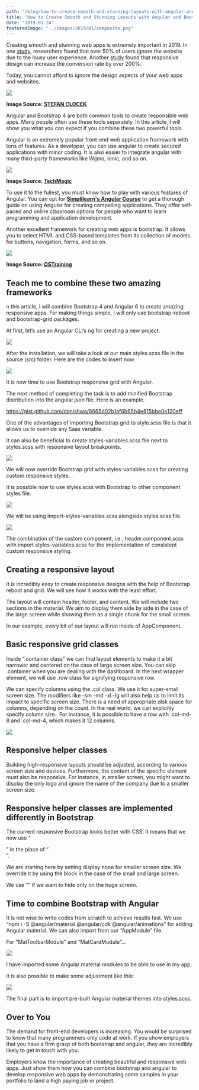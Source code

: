```yaml
---
path: "/blog/how-to-create-smooth-and-stunning-layouts-with-angular-and-bootstrap-4"
title: "How to Create Smooth and Stunning Layouts with Angular and Bootstrap 4?"
date: "2019-01-24"
featuredImage: "../images/2019/01/composite.png"
---
```


Creating smooth and stunning web apps is extremely important in 2019. In one [study](https://digitalmarketinginstitute.com/blog/31-08-16-why-user-experience-is-key-to-digital-marketing-success), researchers found that over 50% of users ignore the website due to the lousy user experience. Another [study](https://www.forbes.com/sites/forbesagencycouncil/2017/03/23/the-bottom-line-why-good-ux-design-means-better-business/) found that responsive design can increase the conversion rate by over 200%.

Today, you cannot afford to ignore the design aspects of your web apps and websites.

![](https://lh5.googleusercontent.com/T9bNK_KrONsGTaMsQis4TmoK_dFWOtMoKHQPPBJt39v2OIq_kjbmKWWHgu_zEf410bwaRl4RCi204GUGSjCsdRc7gIIkBDs9HBPb0D1wBCuGA-vuxvqw-nnd6DqYWXw2-vcKcQ5R)

**Image Source: [STEFAN CLOCEK](http://www.stefanklocek.com/practice-fusion-responsive/)**

Angular and Bootstrap 4 are both common tools to create responsible web apps. Many people often use these tools separately. In this article, I will show you what you can expect if you combine these two powerful tools.

Angular is an extremely popular front-end web application framework with tons of features. As a developer, you can use angular to create secured applications with minor coding. It is also easier to integrate angular with many third-party frameworks like Wijmo, Ionic, and so on.

![](https://lh5.googleusercontent.com/SHOKvbFcIcOBME1HhdZpQX80lxqoVjJwjC8Rmg8nfMb7M6to6AG-GWbDQ4xNtsCqWBrdt7nXMTPwkMwT8h7SZhgeJ0lV4apHHl4nVuHzIyra-E18QM_kilUEGGiWw4YABn77idyk)

**Image Source: [TechMagic](https://blog.techmagic.co/angular-2-vs-react-what-to-chose-in-2017/)**

To use it to the fullest, you must know how to play with various features of Angular. You can opt for [**Simplilearn's Angular Course**](https://www.simplilearn.com/angular-certification-training) to get a thorough guide on using Angular for creating compelling applications. They offer self-paced and online classroom options for people who want to learn programming and application development.

Another excellent framework for creating web apps is bootstrap. It allows you to select HTML and CSS-based templates from its collection of models for buttons, navigation, forms, and so on.

![](https://lh4.googleusercontent.com/5t-Nj3A02BXgspc04oWyQg4Ao6pAgL4IEDE2MUxbI0aGGCcJ6H05HP-9KKIuNbPQtWm2DqSKBSpVoPprXJA1_eqtQTJceORVlwX0jlDrgv3LN8CExGij8QKm98OMLAu-Py7sxWxa)

**Image Source: [OSTraining](https://www.ostraining.com/blog/webdesign/bootstrap-popular/)**

## Teach me to combine these two amazing frameworks

n this article, I will combine Bootstrap 4 and Angular 6 to create amazing responsive apps. For making things simple, I will only use bootstrap-reboot and bootstrap-grid packages.

At first, let’s use an Angular CLI’s ng for creating a new project.

![](https://lh5.googleusercontent.com/9eQRj6rXOSW8_dho3NFsxQk3hmY3rKvSw-H5sCTib39s6ah2yygGIsZXVpgrcO8Cs6UTfeXyuxlkNQNo60eMDyGSeO93FqWWsHLEiFV5rcG1vOGhJb8CeFKHzBKkWN5sT0f-okTG)

After the installation, we will take a look at our main styles.scss file in the source (src) folder. Here are the codes to insert now.

![](https://lh6.googleusercontent.com/due2PANMRACwqc39aXnhoUqCoj4A4obT0Gi2i6FpXrFzyOhURx3UyM3XDMf_6tZFL5QDHfvk6c2JpOWDQrKkal0afpL5-KeCi_yFJxjESQoABxQOL4sNeZSg9r6unAdwO4gwK9RO)

It is now time to use Bootstrap responsive grid with Angular.

The next method of completing the task is to add minified Bootstrap distribution into the angular.json file. Here is an example.

https://gist.github.com/danishwa/8665d02b1af6b65b4e815bbe0e120eff

One of the advantages of importing Bootstrap grid to style.scss file is that it allows us to override any Saas variable.

It can also be beneficial to create styles-variables.scss file next to styles.scss with responsive layout breakpoints.

![](https://lh5.googleusercontent.com/nAAEre7XxIstViDHVRsjJUie46rkcnj4GReOgLtTsDE-b2ajIKgEkOZnotIPDI8fH-NUzpelxuDPtJZKBvrMHFETAa-2F6MIMpxpuCsb9d0EFIVpQ5oYzSgb8-B_DvNLgUEs-ZI9)

We will now override Bootstrap grid with styles-variables.scss for creating custom responsive styles.

It is possible now to use styles.scss with Bootstrap to other component styles file.

![](https://lh6.googleusercontent.com/u4pfdnoTYO0DPkbxeOQxpNAQKg5FMx0VHwnBvrJdARw4g-e0vt8ynJt5t1VG2YhsZh20TQMxgk0EdF9K2RhoAr8EwmnrGHnQAP1XSuXbTkyZ5OOCNUAFU-ILqzmKEyQVecJCYOyG)

We will be using Import-styles-variables.scss alongside styles.scss file.

![](https://lh6.googleusercontent.com/27pm2LfXY5JnD4azEHBfYJhDW_Snk_RWCLymEL7UXx3Oapg8TcIhAq6k6c4ONyl5gJwEVy-ot1hRyZ979MAW0BIzJDNJUH16U0ujC_FCIi5p2lhGxoY0-620OeSiqwBMptue2qmU)

The combination of the custom component, i.e., header.component.scss with import styles-variables.scss for the implementation of consistent custom responsive styling.

## Creating a responsive layout

It is incredibly easy to create responsive designs with the help of Bootstrap reboot and grid. We will see how it works with the least effort.

The layout will contain header, footer, and content. We will include two sections in the material. We aim to display them side by side in the case of the large screen while showing them as a single chunk for the small screen.

In our example, every bit of our layout will run inside of AppComponent.

## Basic responsive grid classes

Inside “.container class” we can find layout elements to make it a bit narrower and centered on the case of large screen size. You can skip .container when you are dealing with the dashboard. In the next wrapper element, we will use .row class for signifying responsive row.

We can specify columns using the .col class. We use it for super-small screen size. The modifiers like -sm -md -xl -lg will also help us to limit its impact to specific screen size. There is a need of appropriate disk space for columns, depending on the count. In the real world, we can explicitly specify column size.  For instance, it is possible to have a row with .col-md\-8 and .col-md\-4, which makes it 12 columns.

![](https://lh6.googleusercontent.com/_yWxnb6cEP3Vjx4eUuXflxPZZ90_fqyBXZmmZRiPh6WFu1k9Dk6LWlJW4ZAs2OShYJMuGifV4rXGeyuiBXKNGNikjXc7-66lrCwQaSdkpbe3536FeiuM1T269EaAA5NpqM8R0yYx)

## Responsive helper classes

Building high-responsive layouts should be adjusted, according to various screen size and devices. Furthermore, the content of the specific element must also be responsive. For instance, in smaller screen, you might want to display the only logo and ignore the name of the company due to a smaller screen size.

## Responsive helper classes are implemented differently in Bootstrap

The current responsive Bootstrap looks better with CSS. It means that we now use “<div class="d-none d-sm-block"></div>” in the place of “<div class="hidden-xs"></div>”.

We are starting here by setting display none for smaller screen size. We override it by using the block in the case of the small and large screen.

We use “<span class="d-inline d-xl-none"></div>” if we want to hide only on the huge screen.

## Time to combine Bootstrap with Angular

It is not wise to write codes from scratch to achieve results fast. We use “npm i -S @angular/material @angular/cdk @angular/animations” for adding Angular material. We can also import from our “AppModule” file.

For “MatToolbarModule” and “MatCardModule”…

![](https://lh6.googleusercontent.com/a0IkrFj0KvVBOZKc4Q5hYXVvU5WE2Ceqr3NZG1-hUQRBzdotyiM9UR1prwxnyfrRP1KpMp82h0611atI_6_MCnrcRSv0-Umqu0v-wfp5158LiUR6S23eMpmGHj81qMXZHzfxBrhK)

I have imported some Angular material modules to be able to use in my app.

It is also possible to make some adjustment like this:

![](https://lh5.googleusercontent.com/g4dtqGgqOjBemvilC0AH3xIMrr3cWv86XiRk7PmerCmq_24UI7zFGfMlygomoBrk4GrKB4TqaFv39sXxxq18IFEWu2kJgT21y2txU79WnjcerVZo33_VexNSD56U3qLvW87Cck8a)

The final part is to import pre-built Angular material themes into styles.scss.

## Over to You

The demand for front-end developers is increasing. You would be surprised to know that many programmers only code at work. If you show employers that you have a firm grasp of both bootstrap and angular, they are incredibly likely to get in touch with you.

Employers know the importance of creating beautiful and responsive web apps. Just show them how you can combine bootstrap and angular to develop responsive web apps by demonstrating some samples in your portfolio to land a high paying job or project.
